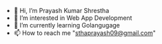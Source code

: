 - 👋 Hi, I’m Prayash Kumar Shrestha
- 👀 I’m interested in Web App Development
- 🌱 I’m currently learning Golangugage
- 📫 How to reach me "sthaprayash09@gmail.com"


